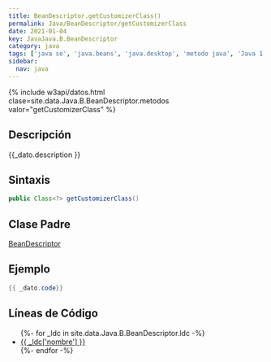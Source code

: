```yaml
---
title: BeanDescriptor.getCustomizerClass()
permalink: Java/BeanDescriptor/getCustomizerClass
date: 2021-01-04
key: JavaJava.B.BeanDescriptor
category: java
tags: ['java se', 'java.beans', 'java.desktop', 'metodo java', 'Java 1.1']
sidebar: 
  nav: java
---
```


{% include w3api/datos.html clase=site.data.Java.B.BeanDescriptor.metodos valor="getCustomizerClass" %}

## Descripción
{{_dato.description }}

## Sintaxis
~~~java
public Class<?> getCustomizerClass()
~~~

## Clase Padre
[BeanDescriptor](/Java/BeanDescriptor/)

## Ejemplo
~~~java
{{ _dato.code}}
~~~

## Líneas de Código
<ul>
{%- for _ldc in site.data.Java.B.BeanDescriptor.ldc -%}
   <li>
       <a href="{{_ldc['url'] }}">{{ _ldc['nombre'] }}</a>
   </li>
{%- endfor -%}
</ul>
